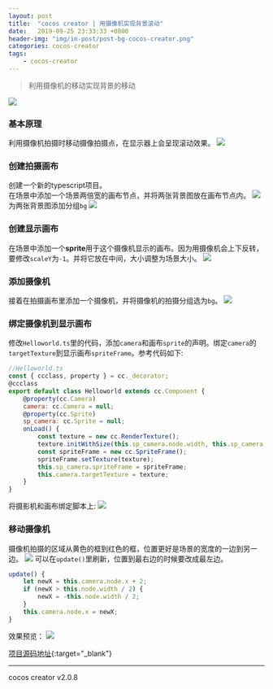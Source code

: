 ```yaml
---
layout: post
title:  "cocos creator | 用摄像机实现背景滚动"
date:   2019-09-25 23:33:33 +0800
header-img: "img/in-post/post-bg-cocos-creator.png"
categories: cocos-creator
tags:
    - cocos-creator
---
```

> 利用摄像机的移动实现背景的移动

![](/img/in-post/2019-09-25-bg.png)

### 基本原理
利用摄像机拍摄时移动摄像拍摄点，在显示器上会呈现滚动效果。
![](/img/in-post/2019-09-25-camera.png)


### 创建拍摄画布
创建一个新的typescript项目。  
在场景中添加一个场景两倍宽的画布节点，并将两张背景图放在画布节点内。
![](/img/in-post/2019-09-25-node-background.png)
为两张背景图添加分组`bg`
![](/img/in-post/2019-09-25-node-background-group.png)

### 创建显示画布
在场景中添加一个**sprite**用于这个摄像机显示的画布。因为用摄像机会上下反转，要修改`scaleY`为`-1`。并将它放在中间，大小调整为场景大小。
![](/img/in-post/2019-09-25-node-show.png)

### 添加摄像机
接着在拍摄画布里添加一个摄像机，并将摄像机的拍摄分组选为`bg`。
![](/img/in-post/2019-09-25-node-camera.png)

### 绑定摄像机到显示画布
修改`Helloworld.ts`里的代码，添加`camera`和画布`sprite`的声明。绑定`camera`的`targetTexture`到显示画布`spriteFrame`。参考代码如下:
```js
//Helloworld.ts
const { ccclass, property } = cc._decorator;
@ccclass
export default class Helloworld extends cc.Component {
    @property(cc.Camera)
    camera: cc.Camera = null;
    @property(cc.Sprite)
    sp_camera: cc.Sprite = null;
    onLoad() {
        const texture = new cc.RenderTexture();
        texture.initWithSize(this.sp_camera.node.width, this.sp_camera.node.height);
        const spriteFrame = new cc.SpriteFrame();
        spriteFrame.setTexture(texture);
        this.sp_camera.spriteFrame = spriteFrame;
        this.camera.targetTexture = texture;
    }
}
```
将摄影机和画布绑定脚本上:
![](/img/in-post/2019-09-25-ccc-script.png)

### 移动摄像机
摄像机拍摄的区域从黄色的框到红色的框，位置更好是场景的宽度的一边到另一边。
![](/img/in-post/2019-09-25-node-camera-move.png)
可以在`update()`里刷新，位置到最右边的时候要改成最左边。
```js
update() {
    let newX = this.camera.node.x + 2;
    if (newX > this.node.width / 2) {
        newX = -this.node.width / 2;
    }
    this.camera.node.x = newX;
}
```
效果预览：
![](/img/in-post/2019-09-25-preview.gif)


 
[项目源码地址](https://github.com/baiyuwubing/cocos_creator_camera_demo/tree/Background){:target="_blank"}

----
cocos creator v2.0.8
